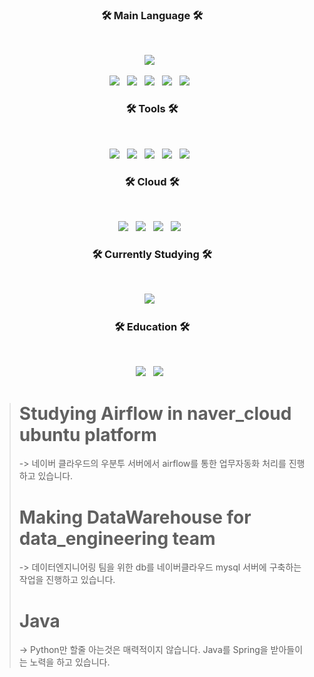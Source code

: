  <h3 align="center"><b>🛠 Main Language 🛠</b></h3></br>
<p align="center">
<img src="https://img.shields.io/static/v1?style=for-the-badge&message=Python&color=3776AB&logo=Python&logoColor=FFFFFF&label="/></a> &nbsp
</p>
<p align="center">
<img src="https://img.shields.io/static/v1?style=for-the-badge&message=pandas&color=150458&logo=pandas&logoColor=FFFFFF&label="/></a> &nbsp 
<img src="https://img.shields.io/static/v1?style=for-the-badge&message=SQLAlchemy&color=F80000&logo=SQLAlchemy&logoColor=F80000&label="/></a> &nbsp 
<img src="https://img.shields.io/static/v1?style=for-the-badge&message=PyTorch&color=EE4C2C&logo=PyTorch&logoColor=FFFFFF&label="/></a> &nbsp 
<img src="https://img.shields.io/static/v1?style=for-the-badge&message=MLflow&color=0194E2&logo=MLflow&logoColor=FFFFFF&label="/></a> &nbsp
<img src="https://img.shields.io/static/v1?style=for-the-badge&message=Django&color=092E20&logo=Django&logoColor=FFFFFF&label="/></a> &nbsp 
<h3 align="center"><b>🛠 Tools 🛠</b></h3></br>

<p align="center">
<img src="https://img.shields.io/badge/Ubuntu-E95420?style=for-the-badge&logo=ubuntu&logoColor=white"/></a> &nbsp
<img src="https://img.shields.io/static/v1?style=for-the-badge&message=Linux&color=222222&logo=Linux&logoColor=FCC624&label="/></a> &nbsp
<img src="https://img.shields.io/static/v1?style=for-the-badge&message=Apache+Airflow&color=017CEE&logo=Apache+Airflow&logoColor=FFFFFF&label="/></a> &nbsp
<img src="https://img.shields.io/static/v1?style=for-the-badge&message=PostgreSQL&color=4169E1&logo=PostgreSQL&logoColor=FFFFFF&label="/></a> &nbsp
<img src="https://img.shields.io/static/v1?style=for-the-badge&message=MySQL&color=4479A1&logo=MySQL&logoColor=FFFFFF&label="/></a> &nbsp
</p>

<h3 align="center"><b>🛠 Cloud 🛠</b></h3>
</br>
<p align="center">
<img src="https://img.shields.io/static/v1?style=for-the-badge&message=Oracle&color=F80000&logo=Oracle&logoColor=FFFFFF&label="/></a> &nbsp
<img src="https://img.shields.io/static/v1?style=for-the-badge&message=Google+Cloud&color=4285F4&logo=Google+Cloud&logoColor=FFFFFF&label="/></a> &nbsp 
<img src="https://img.shields.io/static/v1?style=for-the-badge&message=Amazon+AWS&color=232F3E&logo=Amazon+AWS&logoColor=FFFFFF&label="/></a> &nbsp 
<img src="https://img.shields.io/static/v1?style=for-the-badge&message=Naver+Cloud&color=2DB400&logo=Naver&logoColor=FFFFFF&label="/></a> &nbsp
</p>

<h3 align="center"><b>🛠 Currently Studying 🛠</b></h3></br>
<p align="center">
<img src="https://img.shields.io/static/v1?style=for-the-badge&message=Apache+Airflow&color=017CEE&logo=Apache+Airflow&logoColor=FFFFFF&label="/></a> &nbsp
</p>

<h3 align="center"><b>🛠 Education 🛠</b></h3></br>
<p align="center">
<img src="https://img.shields.io/badge/B.S_in_Physics-%20-red"/></a> &nbsp
<img src="https://img.shields.io/badge/B.S_in_Statistics-%20-red"/></a> &nbsp
</p>

<!-- ![](https://github-readme-stats.vercel.app/api/top-langs/?username=portion-jack&theme=tokyonight&hide=css) -->

> # Studying Airflow in naver_cloud ubuntu platform
> -> 네이버 클라우드의 우분투 서버에서 airflow를 통한 업무자동화 처리를 진행하고 있습니다.
> # Making DataWarehouse for data_engineering team
> -> 데이터엔지니어링 팀을 위한 db를 네이버클라우드 mysql 서버에 구축하는 작업을 진행하고 있습니다.
> # Java
> -> Python만 할줄 아는것은 매력적이지 않습니다. Java를 Spring을 받아들이는 노력을 하고 있습니다.
